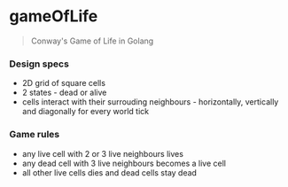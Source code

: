 # gameOfLife
> Conway's Game of Life in Golang

### Design specs
* 2D grid of square cells
* 2 states - dead or alive
* cells interact with their surrouding neighbours - horizontally, vertically and diagonally for every world tick 

### Game rules
* any live cell with 2 or 3 live neighbours lives
* any dead cell with 3 live neighbours becomes a live cell
* all other live cells dies and dead cells stay dead
